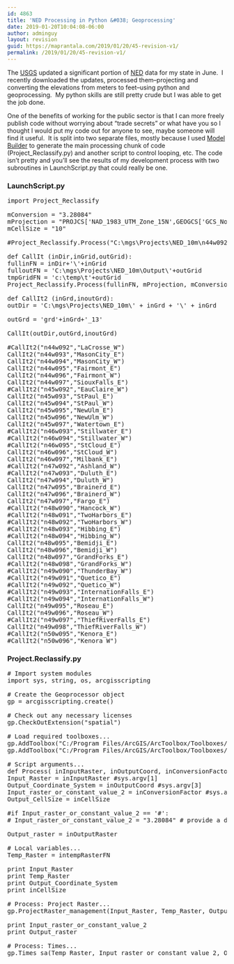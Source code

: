 ```yaml
---
id: 4863
title: 'NED Processing in Python &#038; Geoprocessing'
date: 2019-01-20T10:04:08-06:00
author: adminguy
layout: revision
guid: https://maprantala.com/2019/01/20/45-revision-v1/
permalink: /2019/01/20/45-revision-v1/
---
```

The [USGS](http://www.usgs.gov/) updated a significant portion of [NED](http://ned.usgs.gov/) data for my state in June.  I recently downloaded the updates, processed them&#8211;projecting and converting the elevations from meters to feet&#8211;using python and geoprocessing.  My python skills are still pretty crude but I was able to get the job done.

One of the benefits of working for the public sector is that I can more freely publish code without worrying about &#8220;trade secrets&#8221; or what have you so I thought I would put my code out for anyone to see, maybe someone will find it useful.  It is split into two separate files, mostly because I used <a href="http://webhelp.esri.com/arcgisdesktop/9.2/index.cfm?TopicName=An_overview_of_ModelBuilder" target="_blank" rel="noopener">Model Builder</a> to generate the main processing chunk of code (Project_Reclassify.py) and another script to control looping, etc. The code isn&#8217;t pretty and you&#8217;ll see the results of my development process with two subroutines in LaunchScript.py that could really be one.

### <!--more-->

### LaunchScript.py

<pre>import Project_Reclassify

mConversion = "3.28084"
mProjection = "PROJCS['NAD_1983_UTM_Zone_15N',GEOGCS['GCS_North_American_1983',DATUM['D_North_American_1983',SPHEROID['GRS_1980',6378137.0,298.257222101]],PRIMEM['Greenwich',0.0],UNIT['Degree',0.0174532925199433]],PROJECTION['Transverse_Mercator'],PARAMETER['False_Easting',500000.0],PARAMETER['False_Northing',0.0],PARAMETER['Central_Meridian',-93.0],PARAMETER['Scale_Factor',0.9996],PARAMETER['Latitude_Of_Origin',0.0],UNIT['Meter',1.0]]"
mCellSize = "10"

#Project_Reclassify.Process("C:\mgs\Projects\NED_10m\n44w092\grdn44w092_13", mProjection, mConversion,"C:\mgs\Projects\NED_10m\n44w092\try30",mCellSize)

def CallIt (inDir,inGrid,outGrid):
fullinFN = inDir+'\'+inGrid
fulloutFN = 'C:\mgs\Projects\NED_10m\Output\'+outGrid
tmpGridFN = 'c:\temp\t'+outGrid
Project_Reclassify.Process(fullinFN, mProjection, mConversion,fulloutFN,mCellSize,tmpGridFN)

def CallIt2 (inGrd,inoutGrd):
outDir = 'C:\mgs\Projects\NED_10m\' + inGrd + '\' + inGrd

outGrd = 'grd'+inGrd+'_13'

CallIt(outDir,outGrd,inoutGrd)

#CallIt2("n44w092","LaCrosse_W")
CallIt2("n44w093","MasonCity_E")
CallIt2("n44w094","MasonCity_W")
CallIt2("n44w095","Fairmont_E")
CallIt2("n44w096","Fairmont_W")
CallIt2("n44w097","SiouxFalls_E")
#CallIt2("n45w092","EauClaire_W")
CallIt2("n45w093","StPaul_E")
CallIt2("n45w094","StPaul_W")
CallIt2("n45w095","NewUlm_E")
CallIt2("n45w096","NewUlm_W")
CallIt2("n45w097","Watertown_E")
#CallIt2("n46w093","Stillwater_E")
#CallIt2("n46w094","Stillwater_W")
#CallIt2("n46w095","StCloud_E")
CallIt2("n46w096","StCloud_W")
CallIt2("n46w097","Milbank_E")
#CallIt2("n47w092","Ashland_W")
#CallIt2("n47w093","Duluth_E")
CallIt2("n47w094","Duluth_W")
CallIt2("n47w095","Brainerd_E")
CallIt2("n47w096","Brainerd_W")
CallIt2("n47w097","Fargo_E")
#CallIt2("n48w090","Hancock_W")
#CallIt2("n48w091","TwoHarbors_E")
#CallIt2("n48w092","TwoHarbors_W")
#CallIt2("n48w093","Hibbing_E")
#CallIt2("n48w094","Hibbing_W")
CallIt2("n48w095","Bemidji_E")
CallIt2("n48w096","Bemidji_W")
CallIt2("n48w097","GrandForks_E")
#CallIt2("n48w098","GrandForks_W")
#CallIt2("n49w090","ThunderBay_W")
#CallIt2("n49w091","Quetico_E")
#CallIt2("n49w092","Quetico_W")
#CallIt2("n49w093","InternationFalls_E")
#CallIt2("n49w094","InternationFalls_W")
CallIt2("n49w095","Roseau_E")
CallIt2("n49w096","Roseau_W")
#CallIt2("n49w097","ThiefRiverFalls_E")
CallIt2("n49w098","ThiefRiverFalls_W")
#CallIt2("n50w095","Kenora_E")
#CallIt2("n50w096","Kenora_W")</pre>

### Project.Reclassify.py

<pre># Import system modules
import sys, string, os, arcgisscripting

# Create the Geoprocessor object
gp = arcgisscripting.create()

# Check out any necessary licenses
gp.CheckOutExtension("spatial")

# Load required toolboxes...
gp.AddToolbox("C:/Program Files/ArcGIS/ArcToolbox/Toolboxes/Spatial Analyst Tools.tbx")
gp.AddToolbox("C:/Program Files/ArcGIS/ArcToolbox/Toolboxes/Data Management Tools.tbx")

# Script arguments...
def Process( inInputRaster, inOutputCoord, inConversionFactor, inOutputRaster, inCellSize, intempRasterFN):
Input_Raster = inInputRaster #sys.argv[1]
Output_Coordinate_System = inOutputCoord #sys.argv[3]
Input_raster_or_constant_value_2 = inConversionFactor #sys.argv[4]
Output_CellSize = inCellSize

#if Input_raster_or_constant_value_2 == '#':
# Input_raster_or_constant_value_2 = "3.28084" # provide a default value if unspecified

Output_raster = inOutputRaster

# Local variables...
Temp_Raster = intempRasterFN

print Input_Raster
print Temp_Raster
print Output_Coordinate_System
print inCellSize

# Process: Project Raster...
gp.ProjectRaster_management(Input_Raster, Temp_Raster, Output_Coordinate_System, "CUBIC", Output_CellSize, "", "", "")

print Input_raster_or_constant_value_2
print Output_raster

# Process: Times...
gp.Times_sa(Temp_Raster, Input_raster_or_constant_value_2, Output_raster)</pre>